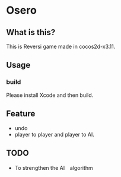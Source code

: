 # Osero

## What is this?
This is Reversi game made in cocos2d-x3.11.



## Usage

### build
Please install Xcode and then build.


## Feature
* undo 
* player to player and player to AI.

	
## TODO
* To strengthen the AI　algorithm
